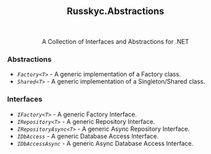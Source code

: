 ﻿<h2 align="center" style="margin: 50px;">Russkyc.Abstractions</h3>

<p align="center">
A Collection of Interfaces and Abstractions for .NET
</p>

### Abstractions
- _`Factory<T>`_ - A generic implementation of a Factory class.
- _`Shared<T>`_ - A generic implementation of a Singleton/Shared class.

### Interfaces
- _`IFactory<T>`_ - A generic Factory Interface.
- _`IRepository<T>`_ - A generic Repository Interface.
- _`IRepositoryAsync<T>`_ - A generic Async Repository Interface.
- _`IDbAccess`_ - A generic Database Access Interface.
- _`IDbAccessAsync`_ - A generic Async Database Access Interface.